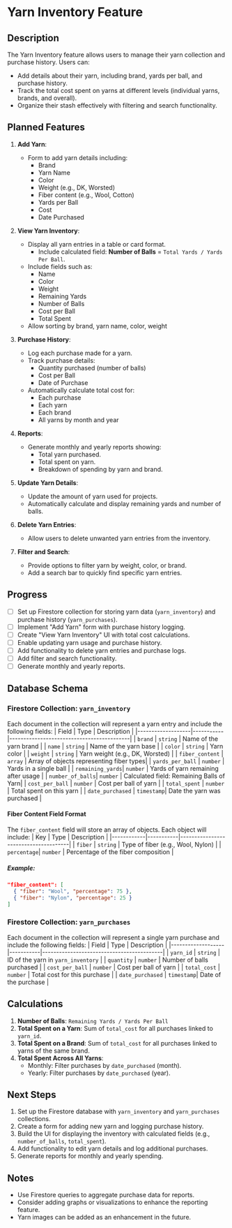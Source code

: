 # Yarn Inventory Feature

## Description
The Yarn Inventory feature allows users to manage their yarn collection and purchase history. Users can:
- Add details about their yarn, including brand, yards per ball, and purchase history.
- Track the total cost spent on yarns at different levels (individual yarns, brands, and overall).
- Organize their stash effectively with filtering and search functionality.

## Planned Features
1. **Add Yarn**:
   - Form to add yarn details including:
     - Brand
     - Yarn Name
     - Color
     - Weight (e.g., DK, Worsted)
     - Fiber content (e.g., Wool, Cotton)
     - Yards per Ball
     - Cost
     - Date Purchased

2. **View Yarn Inventory**:
   - Display all yarn entries in a table or card format.
     - Include calculated field: **Number of Balls** = `Total Yards / Yards Per Ball`.
   - Include fields such as:
     - Name
     - Color
     - Weight
     - Remaining Yards
     - Number of Balls
     - Cost per Ball
     - Total Spent
   - Allow sorting by brand, yarn name, color, weight

3. **Purchase History**:
   - Log each purchase made for a yarn.
   - Track purchase details:
     - Quantity purchased (number of balls)
     - Cost per Ball
     - Date of Purchase
   - Automatically calculate total cost for:
     - Each purchase
     - Each yarn
     - Each brand
     - All yarns by month and year

4. **Reports**:
   - Generate monthly and yearly reports showing:
     - Total yarn purchased.
     - Total spent on yarn.
     - Breakdown of spending by yarn and brand. 

5. **Update Yarn Details**:
   - Update the amount of yarn used for projects.
   - Automatically calculate and display remaining yards and number of balls.

6. **Delete Yarn Entries**:
   - Allow users to delete unwanted yarn entries from the inventory.

7. **Filter and Search**:
   - Provide options to filter yarn by weight, color, or brand.
   - Add a search bar to quickly find specific yarn entries.

## Progress
- [ ] Set up Firestore collection for storing yarn data (`yarn_inventory`) and purchase history (`yarn_purchases`).
- [ ] Implement "Add Yarn" form with purchase history logging.
- [ ] Create "View Yarn Inventory" UI with total cost calculations.
- [ ] Enable updating yarn usage and purchase history.
- [ ] Add functionality to delete yarn entries and purchase logs.
- [ ] Add filter and search functionality.
- [ ] Generate monthly and yearly reports.

## Database Schema
### Firestore Collection: `yarn_inventory`
Each document in the collection will represent a yarn entry and include the following fields:
| Field            | Type      | Description                               |
|-------------------|-----------|-------------------------------------------|
| `brand`          | `string`  | Name of the yarn brand                   |
| `name`           | `string`  | Name of the yarn base                    |
| `color`          | `string`  | Yarn color                               |
| `weight`         | `string`  | Yarn weight (e.g., DK, Worsted)          |
| `fiber_content`  | `array`   | Array of objects representing fiber types|
| `yards_per_ball` | `number`  | Yards in a single ball                   |
| `remaining_yards`| `number`  | Yards of yarn remaining after usage      |
| `number_of_balls`| `number`  | Calculated field: Remaining Balls of Yarn|
| `cost_per_ball`  | `number`  | Cost per ball of yarn                    |
| `total_spent`    | `number`  | Total spent on this yarn                 |
| `date_purchased` | `timestamp`| Date the yarn was purchased              |

#### Fiber Content Field Format
The `fiber_content` field will store an array of objects. Each object will include:
| Key        | Type      | Description                          |
|------------|-----------|--------------------------------------|
| `fiber`    | `string`  | Type of fiber (e.g., Wool, Nylon)    |
| `percentage`| `number`  | Percentage of the fiber composition |

##### Example: 
```json
"fiber_content": [
  { "fiber": "Wool", "percentage": 75 },
  { "fiber": "Nylon", "percentage": 25 }
]
```

### Firestore Collection: `yarn_purchases`
Each document in the collection will represent a single yarn purchase and include the following fields:
| Field            | Type      | Description                               |
|-------------------|-----------|-------------------------------------------|
| `yarn_id`        | `string`  | ID of the yarn in `yarn_inventory`        |
| `quantity`       | `number`  | Number of balls purchased                |
| `cost_per_ball`  | `number`  | Cost per ball of yarn                    |
| `total_cost`     | `number`  | Total cost for this purchase             |
| `date_purchased` | `timestamp`| Date of the purchase                     |

## Calculations
1. **Number of Balls**: `Remaining Yards / Yards Per Ball`
2. **Total Spent on a Yarn**: Sum of `total_cost` for all purchases linked to `yarn_id`.
3. **Total Spent on a Brand**: Sum of `total_cost` for all purchases linked to yarns of the same brand.
4. **Total Spent Across All Yarns**:
   - Monthly: Filter purchases by `date_purchased` (month).
   - Yearly: Filter purchases by `date_purchased` (year).

## Next Steps
1. Set up the Firestore database with `yarn_inventory` and `yarn_purchases` collections.
2. Create a form for adding new yarn and logging purchase history.
3. Build the UI for displaying the inventory with calculated fields (e.g., `number_of_balls`, `total_spent`).
4. Add functionality to edit yarn details and log additional purchases.
5. Generate reports for monthly and yearly spending.

## Notes
- Use Firestore queries to aggregate purchase data for reports.
- Consider adding graphs or visualizations to enhance the reporting feature.
- Yarn images can be added as an enhancement in the future.

